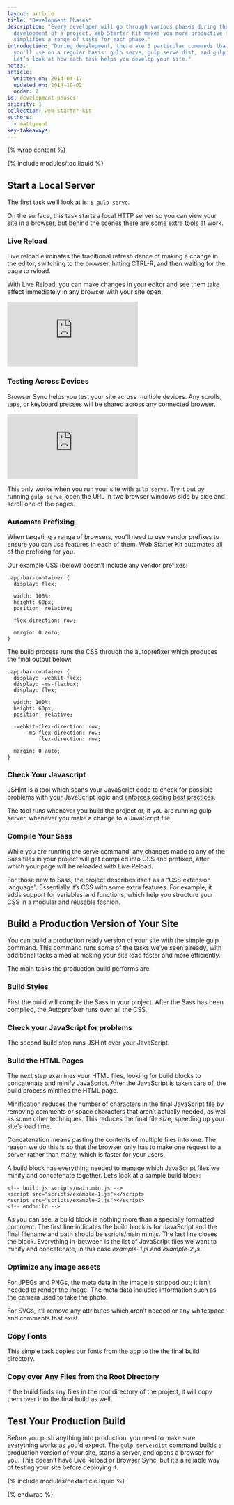 ```yaml
---
layout: article
title: "Development Phases"
description: "Every developer will go through various phases during the 
  development of a project. Web Starter Kit makes you more productive and 
  simplifies a range of tasks for each phase."
introduction: "During development, there are 3 particular commands that 
  you'll use on a regular basis: gulp serve, gulp serve:dist, and gulp. 
  Let’s look at how each task helps you develop your site."
notes:
article:
  written_on: 2014-04-17
  updated_on: 2014-10-02
  order: 2
id: development-phases
priority: 1
collection: web-starter-kit
authors:
  - mattgaunt
key-takeaways:
---
```


{% wrap content %}

{% include modules/toc.liquid %}

## Start a Local Server

The first task we’ll look at is: `$ gulp serve`.

On the surface, this task starts a local HTTP server so you can view your site
in a browser, but behind the scenes there are some extra tools at work.

### Live Reload

Live reload eliminates the traditional refresh dance of making a change in the
editor, switching to the browser, hitting CTRL-R, and then waiting for the page
to reload.

With Live Reload, you can make changes in your editor and see them take effect
immediately in any browser with your site open.

<div class="media media--video">
  <iframe src="https://www.youtube.com/embed/JE-ejS8N3YI?controls=2&amp;modestbranding=1&amp;showinfo=0&amp;utm-source=crdev-wf&amp;rel=0" frameborder="0" allowfullscreen=""></iframe>
</div>

### Testing Across Devices

Browser Sync helps you test your site across multiple devices. Any scrolls,
taps, or keyboard presses will be shared across any connected browser.

<div class="media media--video">
  <iframe src="https://www.youtube.com/embed/RKKBIs_3svM?controls=2&amp;modestbranding=1&amp;showinfo=0&amp;utm-source=crdev-wf&amp;rel=0" frameborder="0" allowfullscreen=""></iframe>
</div>

This only works when you run your site with `gulp serve`. Try it out by running
`gulp serve`, open the URL in two browser windows side by side and scroll
one of the pages.

### Automate Prefixing

When targeting a range of browsers, you’ll need to use vendor prefixes to
ensure you can use features in each of them. Web Starter Kit automates all of
the prefixing for you.

Our example CSS (below) doesn’t include any vendor prefixes:

    .app-bar-container {
      display: flex;

      width: 100%;
      height: 60px;
      position: relative;

      flex-direction: row;

      margin: 0 auto;
    }

The build process runs the CSS through the autoprefixer which produces the
final output below:

    .app-bar-container {
      display: -webkit-flex;
      display: -ms-flexbox;
      display: flex;

      width: 100%;
      height: 60px;
      position: relative;

      -webkit-flex-direction: row;
          -ms-flex-direction: row;
              flex-direction: row;

      margin: 0 auto;
    }

### Check Your Javascript

JSHint is a tool which scans your JavaScript code to check for possible problems
with your JavaScript logic and [enforces coding best practices](http://www.jshint.com/docs/).

The tool runs whenever you build the project or, if you are running gulp server,
whenever you make a change to a JavaScript file.

### Compile Your Sass

While you are running the serve command, any changes made to any of the Sass
files in your project will get compiled into CSS and prefixed, after which your
page will be reloaded with Live Reload.

For those new to Sass, the project describes itself as a “CSS
extension language”. Essentially it’s CSS with some extra features. For example,
it adds support for variables and functions, which help you structure your CSS
in a modular and reusable fashion.

## Build a Production Version of Your Site

You can build a production ready version of your site with the simple gulp
command. This command runs some of the tasks we’ve seen already, with additional
tasks aimed at making your site load faster and more efficiently.

The main tasks the production build performs are:

### Build Styles

First the build will compile the Sass in your project. After the Sass has been
compiled, the Autoprefixer runs over all the CSS.

### Check your JavaScript for problems

The second build step runs JSHint over your JavaScript.

### Build the HTML Pages

The next step examines your HTML files, looking for build blocks to concatenate
and minify JavaScript. After the JavaScript is taken care of, the build process
minifies the HTML page.

Minification reduces the number of characters in the final JavaScript file by
removing comments or space characters that aren’t actually needed, as well as
some other techniques. This reduces the final file size, speeding up your
site’s load time.

Concatenation means pasting the contents of multiple files into one. The reason
we do this is so that the browser only has to make one request to a server
rather than many, which is faster for your users.

A build block has everything needed to manage which JavaScript files we minify
and concatenate together. Let’s look at a sample build block:

    <!-- build:js scripts/main.min.js -->
    <script src="scripts/example-1.js"></script>
    <script src="scripts/example-2.js"></script>
    <!-- endbuild -->

As you can see, a build block is nothing more than a specially formatted comment.
The first line indicates the build block is for JavaScript and the final
filename and path should be scripts/main.min.js. The last line closes the block.
Everything in-between is the list of JavaScript files we want to minify and
concatenate, in this case *example-1.js* and *example-2.js*.

### Optimize any image assets

For JPEGs and PNGs, the meta data in the image is stripped out; it isn’t needed
to render the image. The meta data includes information such as the camera used
to take the photo.

For SVGs, it’ll remove any attributes which aren’t needed or any whitespace and
comments that exist.

### Copy Fonts

This simple task copies our fonts from the app to the the final build directory.

### Copy over Any Files from the Root Directory

If the build finds any files in the root directory of the project, it will copy
them over into the final build as well.

## Test Your Production Build

Before you push anything into production, you need to make sure everything works
as you'd expect. The `gulp serve:dist` command builds a production version of your site,
starts a server, and opens a browser for you. This doesn’t have Live Reload or
Browser Sync, but it’s a reliable way of testing your site before deploying it.

{% include modules/nextarticle.liquid %}

{% endwrap %}
